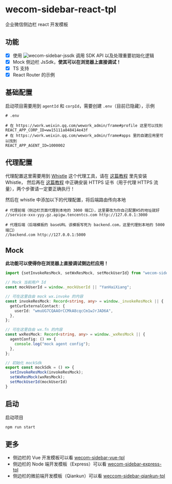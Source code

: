 # wecom-sidebar-react-tpl

企业微信侧边栏 react 开发模板

## 功能

- [X] 使用 ![wecom-sidebar-jssdk](https://github.com/wecom-sidebar/wecom-sidebar-jssdk) 调用 SDK API 以及处理重要初始化逻辑
- [x] Mock 侧边栏 JsSdk，**使其可以在浏览器上直接调试！**
- [X] TS 支持
- [x] React Router 的示例

## 基础配置

启动项目需要用到 `agentId` 和 `corpId`，需要创建 `.env`（目前已隐藏），示例

```env
# .env

# 在 https://work.weixin.qq.com/wework_admin/frame#profile 这里可以找到
REACT_APP_CORP_ID=ww15111a848414e43f
# 在 https://work.weixin.qq.com/wework_admin/frame#apps 里的自建应用里可以找到
REACT_APP_AGENT_ID=1000002
```

## 代理配置

代理配置这里需要用到 [Whistle](https://wproxy.org/whistle/) 这个代理工具，请在 [这篇教程](https://wproxy.org/whistle/install.html) 里先安装 Whistle，
然后再在 [这篇教程](http://wproxy.org/whistle/webui/https.html) 中正确安装 HTTPS 证书（用于代理 HTTPS 流量），两个步骤请一定要正确执行！

然后在 whistle 中添加以下的代理配置，将后端路由传向本地

```dotenv
# 代理前端（侧边栏页面代理到本地的 3000 端口），这里要改为你自己配置H5的地址就好
//service-xxx-yyy.gz.apigw.tencentcs.com http://127.0.0.1:3000

# 代理后端（后端模板的 baseURL 该模板写死为 backend.com，这里代理到本地的 5000 端口）
//backend.com http://127.0.0.1:5000
```

## Mock

**此功能可以使得你在浏览器上直接调试侧边栏应用！**

```ts
import {setInvokeResMock, setWxResMock, setMockUserId} from "wecom-sidebar-jssdk";

// Mock 当前用户 Id
const mockUserId = window._mockUserId || "YanHaiXiang";

// 可在这里自由 mock wx.invoke 的内容
const invokeResMock: Record<string, any> = window._invokeResMock || {
  getCurExternalContact: {
    userId: "wmuUG7CQAAOrCCMkA8cqcCm1wJrJAD6A",
  },
};

// 可在这里自由 wx.fn 的内容
const wxResMock: Record<string, any> = window._wxResMock || {
  agentConfig: () => {
    console.log("mock agent config");
  },
};

// 初始化 mockSdk
export const mockSdk = () => {
  setInvokeResMock(invokeResMock);
  setWxResMock(wxResMock);
  setMockUserId(mockUserId)
}
```

## 启动

启动项目

```bash
npm run start
```

## 更多

* 侧边栏的 Vue 开发模板可以看 [wecom-sidebar-vue-tpl](https://github.com/wecom-sidebar/wecom-sidebar-vue-tpl)
* 侧边栏的 Node 端开发模板（Express）可以看 [wecom-sidebar-express-tpl](https://github.com/wecom-sidebar/wecom-sidebar-express-tpl)
* 侧边栏的微前端开发模板（Qiankun）可以看 [weccom-sidebar-qiankun-tpl](https://github.com/wecom-sidebar/wecom-sidebar-qiankun-tpl)
